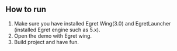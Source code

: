 ## How to run
1. Make sure you have installed Egret Wing(3.0) and EgretLauncher (installed Egret engine such as 5.x).
2. Open the demo with Egret wing.
3. Build project and have fun.